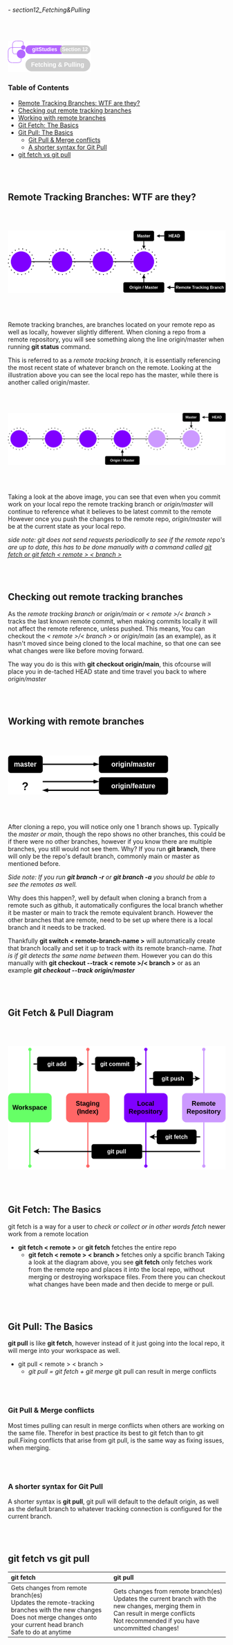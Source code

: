 ###### - section12_Fetching&Pulling

<br>

<!-- Section Header-->

![section12Header](../../src/git/doc/section12Header.png 'Section 12 Header')

<!--
Table of Contents 
-->

### **Table of Contents**

+ [Remote Tracking Branches: WTF are they?](#remote-tracking-branches-wtf-are-they)
+ [Checking out remote tracking branches](#checking-out-remote-tracking-branches)
+ [Working with remote branches](#working-with-remote-branches)
+ [Git Fetch: The Basics](#git-fetch-the-basics)
+ [Git Pull: The Basics](#git-pull-the-basics)
    - [Git Pull & Merge conflicts](#git-pull--merge-conflicts)
    - [A shorter syntax for Git Pull](#a-shorter-syntax-for-git-pull)
+ [git fetch vs git pull](#git-fetch-vs-git-pull)

<br>
<br>

<!--
Start of Document
-->

## **Remote Tracking Branches: WTF are they?**

<br>
<br>

![remoteTrackingBrancha](../../src/git/remoteTrackingBrancha.png 'illustration of a remote tracking branch')

<br>
<br>

Remote tracking branches, are branches located on your remote repo as well as locally, however slightly different. When cloning a repo from a remote repository, you will see something along the line origin/master when running **git status** command.

This is referred to as a _remote tracking branch_, it is essentially referencing the most recent state of whatever branch on the remote. Looking at the illustration above you can see the local repo has the master, while there is another called origin/master.

<br>
<br>

![remoteTrackingBranchb](../../src/git/remoteTrackingBranchb.png 'Illustration demonstrating the local does not affect the remote branch unless pushed')

<br>
<br>

Taking a look at the above image, you can see that even when you commit work on your local repo the remote tracking branch or _origin/master_ will continue to reference what it believes to be latest commit to the remote However once you push the changes to the remote repo, _origin/master_ will be at the current state as your local repo.

_side note: git does not send requests periodically to see if the remote repo's are up to date, this has to be done manually with a command called [git fetch or git fetch < remote > < branch >](#git-fetch-the-basics)_

<br>
<br>

## **Checking out remote tracking branches**

As the _remote tracking branch_ or _origin/main_ or _< remote >/< branch >_ tracks the last known remote commit, when making commits locally it will not affect the remote reference, unless pushed. This means, You can checkout the _< remote >/< branch >_ or _origin/main_ (as an example), as it hasn't moved since being cloned to the local machine, so that one can see what changes were like before moving forward.

The way you do is this with **git checkout origin/main**, this ofcourse will place you in de-tached HEAD state and time travel you back to where _origin/master_

<br>
<br>

## **Working with remote branches**

<br>
<br>

![remoteTrackingBranchConnection](../../src/git/remoteTrackingBranchConnection.png 'Illustration showing remote tracking branch connection after cloning')

<br>
<br>

After cloning a repo, you will notice only one 1 branch shows up. Typically the _master or main_, though the repo shows no other branches, this could be if there were no other branches, however if you know there are multiple branches, you still would not see them. Why? If you run **git branch**, there will only be the repo's default branch, commonly main or master as mentioned before.

_Side note: If you run **git branch -r** or **git branch -a** you should be able to see the remotes as well._

 Why does this happen?, well by default when cloning a branch from a remote such as github, it automatically configures the local branch whether it be master or main to track the remote equivalent branch. However the other branches that are remote, need to be set up where there is a local branch and it needs to be tracked.

Thankfully **git switch < remote-branch-name >** will automatically create that branch locally and set it up to track with its remote branch-name. _That is if git detects the same name between them._ However you can do this manually with **git checkout --track < remote >/< branch >** or as an example **_git checkout --track origin/master_**

<br>
<br>

## **Git Fetch & Pull Diagram**

<br>
<br>

![gitFetch&PullDiagram](../../src/git/gitFetch&PullDiagram.png 'Diagram showing the difference between Fetch and Pull')

<br>
<br>

## **Git Fetch: The Basics**

git fetch is a way for a user to _check or collect or in other words fetch_ newer work from a remote location

* **git fetch < remote >** or **git fetch** fetches the entire repo
    * **git fetch < remote > < branch >** fetches only a spcific branch
Taking a look at the diagram above, you see **git fetch** only fetches work from the remote repo and places it into the local repo, without merging or destroying workspace files. From there you can checkout what changes have been made and then decide to merge or pull.

<br>
<br>

## **Git Pull: The Basics**

**git pull** is like **git fetch**, however instead of it just going into the local repo, it will merge into your workspace as well. 
* git pull < remote > < branch > 
    * _git pull = git fetch + git merge_
git pull can result in merge conflicts

<br>
<br>

### Git Pull & Merge conflicts

Most times pulling can result in merge conflicts when others are working on the same file. Therefor in best practice its best to git fetch than to git pull.Fixing conflicts that arise from git pull, is the same way as fixing issues, when merging.

<br>
<br>

### **A shorter syntax for Git Pull**

A shorter syntax is **git pull**, git pull will default to the default origin, as well as the default branch to whatever tracking connection is configured for the current branch.

<br>
<br>

## **git fetch vs git pull**

|**git fetch**|git pull|
|:---|:---|
|Gets changes from remote branch(es) <br> Updates the remote-tracking branches with the new changes <br> Does not merge changes onto your current head branch <br> Safe to do at anytime|Gets changes from remote branch(es) <br> Updates the current branch with the new changes, merging them in <br> Can result in merge conflicts <br> Not recommended if you have uncommitted changes!|

<br>
<br>

<!--
End of Document
-->